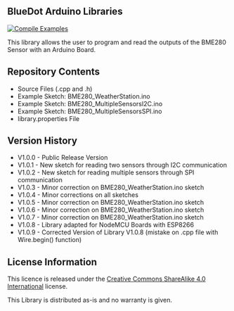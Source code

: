 ## **BlueDot Arduino Libraries**
[![Compile Examples](https://github.com/BlueDot-Arduino/BlueDot_BME280/workflows/Compile%20Examples/badge.svg)](https://github.com/BlueDot-Arduino/BlueDot_BME280/actions?workflow=Compile+Examples)

This library allows the user to program and read the outputs of the BME280 Sensor with an Arduino Board.


## **Repository Contents**

* Source Files (.cpp and .h)
* Example Sketch: BME280_WeatherStation.ino
* Example Sketch: BME280_MultipleSensorsI2C.ino
* Example Sketch: BME280_MultipleSensorsSPI.ino
* library.properties File


## **Version History**

* V1.0.0 - Public Release Version
* V1.0.1 - New sketch for reading two sensors through I2C communication
* V1.0.2 - New sketch for reading multiple sensors through SPI communication
* V1.0.3 - Minor correction on BME280_WeatherStation.ino sketch
* V1.0.4 - Minor corrections on all sketches
* V1.0.5 - Minor correction on BME280_WeatherStation.ino sketch
* V1.0.6 - Minor correction on BME280_WeatherStation.ino sketch
* V1.0.7 - Minor correction on BME280_WeatherStation.ino sketch
* V1.0.8 - Library adapted for NodeMCU Boards with ESP8266
* V1.0.9 - Corrected Version of Library V1.0.8 (mistake on .cpp file with Wire.begin() function)


## **License Information**

This licence is released under the [Creative Commons ShareAlike 4.0 International](https://creativecommons.org/licenses/by-sa/4.0/) license.

This Library is distributed as-is and no warranty is given.
